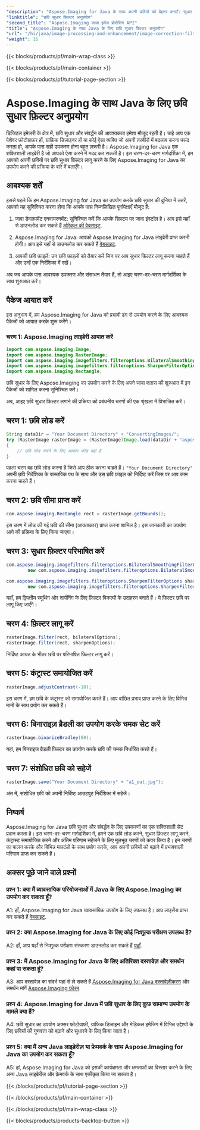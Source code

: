 ```yaml
---
"description": "Aspose.Imaging for Java के साथ अपनी छवियों को बेहतर बनाएँ। सुधार फ़िल्टर लागू करने और छवि गुणवत्ता को अनुकूलित करने के लिए चरण-दर-चरण मार्गदर्शिका।"
"linktitle": "छवि सुधार फ़िल्टर अनुप्रयोग"
"second_title": "Aspose.Imaging जावा इमेज प्रोसेसिंग API"
"title": "Aspose.Imaging के साथ Java के लिए छवि सुधार फ़िल्टर अनुप्रयोग"
"url": "/hi/java/image-processing-and-enhancement/image-correction-filter-application/"
"weight": 16
---
```


{{< blocks/products/pf/main-wrap-class >}}

{{< blocks/products/pf/main-container >}}

{{< blocks/products/pf/tutorial-page-section >}}

# Aspose.Imaging के साथ Java के लिए छवि सुधार फ़िल्टर अनुप्रयोग

डिजिटल इमेजरी के क्षेत्र में, छवि सुधार और संवर्द्धन की आवश्यकता हमेशा मौजूद रहती है। चाहे आप एक पेशेवर फ़ोटोग्राफ़र हों, ग्राफ़िक डिज़ाइनर हों या कोई ऐसा व्यक्ति जो अपनी तस्वीरों में बदलाव करना पसंद करता हो, आपके पास सही उपकरण होना बहुत ज़रूरी है। Aspose.Imaging for Java एक शक्तिशाली लाइब्रेरी है जो आपको ऐसा करने में मदद कर सकती है। इस चरण-दर-चरण मार्गदर्शिका में, हम आपको अपनी छवियों पर छवि सुधार फ़िल्टर लागू करने के लिए Aspose.Imaging for Java का उपयोग करने की प्रक्रिया के बारे में बताएँगे।

## आवश्यक शर्तें

इससे पहले कि हम Aspose.Imaging for Java का उपयोग करके छवि सुधार की दुनिया में उतरें, आपको यह सुनिश्चित करना होगा कि आपके पास निम्नलिखित पूर्वापेक्षाएँ मौजूद हैं:

1. जावा डेवलपमेंट एनवायरनमेंट: सुनिश्चित करें कि आपके सिस्टम पर जावा इंस्टॉल है। आप इसे यहाँ से डाउनलोड कर सकते हैं [ओरेकल की वेबसाइट](https://www.oracle.com/java/technologies/javase-downloads).

2. Aspose.Imaging for Java: आपको Aspose.Imaging for Java लाइब्रेरी प्राप्त करनी होगी। आप इसे यहाँ से डाउनलोड कर सकते हैं [वेबसाइट](https://releases.aspose.com/imaging/java/).

3. आपकी छवि फ़ाइलें: उन छवि फ़ाइलों को तैयार करें जिन पर आप सुधार फ़िल्टर लागू करना चाहते हैं और उन्हें एक निर्देशिका में रखें।

अब जब आपके पास आवश्यक उपकरण और संसाधन तैयार हैं, तो आइए चरण-दर-चरण मार्गदर्शिका के साथ शुरुआत करें।

## पैकेज आयात करें

इस अनुभाग में, हम Aspose.Imaging for Java को प्रभावी ढंग से उपयोग करने के लिए आवश्यक पैकेजों को आयात करके शुरू करेंगे।

### चरण 1: Aspose.Imaging लाइब्रेरी आयात करें

```java
import com.aspose.imaging.Image;
import com.aspose.imaging.RasterImage;
import com.aspose.imaging.imagefilters.filteroptions.BilateralSmoothingFilterOptions;
import com.aspose.imaging.imagefilters.filteroptions.SharpenFilterOptions;
import com.aspose.imaging.Rectangle;
```

छवि सुधार के लिए Aspose.Imaging का उपयोग करने के लिए अपने जावा क्लास की शुरुआत में इन पैकेजों को शामिल करना सुनिश्चित करें।

अब, आइए छवि सुधार फिल्टर लगाने की प्रक्रिया को प्रबंधनीय चरणों की एक श्रृंखला में विभाजित करें।

## चरण 1: छवि लोड करें

```java
String dataDir = "Your Document Directory" + "ConvertingImages/";
try (RasterImage rasterImage = (RasterImage)Image.load(dataDir + "aspose-logo.jpg"))
{
    // छवि लोड करने के लिए आपका कोड यहां है
}
```

पहला चरण वह छवि लोड करना है जिसे आप ठीक करना चाहते हैं। `"Your Document Directory"` अपनी छवि निर्देशिका के वास्तविक पथ के साथ और उस छवि फ़ाइल को निर्दिष्ट करें जिस पर आप काम करना चाहते हैं।

## चरण 2: छवि सीमा प्राप्त करें

```java
com.aspose.imaging.Rectangle rect = rasterImage.getBounds();
```

इस चरण में लोड की गई छवि की सीमा (आयताकार) प्राप्त करना शामिल है। इस जानकारी का उपयोग आगे की प्रक्रिया के लिए किया जाएगा।

## चरण 3: सुधार फ़िल्टर परिभाषित करें

```java
com.aspose.imaging.imagefilters.filteroptions.BilateralSmoothingFilterOptions bilateralOptions =
        new com.aspose.imaging.imagefilters.filteroptions.BilateralSmoothingFilterOptions(3);

com.aspose.imaging.imagefilters.filteroptions.SharpenFilterOptions sharpenOptions =
        new com.aspose.imaging.imagefilters.filteroptions.SharpenFilterOptions();
```

यहाँ, हम द्विपक्षीय स्मूथिंग और शार्पनिंग के लिए फ़िल्टर विकल्पों के उदाहरण बनाते हैं। ये फ़िल्टर छवि पर लागू किए जाएँगे।

## चरण 4: फ़िल्टर लागू करें

```java
rasterImage.filter(rect, bilateralOptions);
rasterImage.filter(rect, sharpenOptions);
```

निर्दिष्ट आयत के भीतर छवि पर परिभाषित फ़िल्टर लागू करें।

## चरण 5: कंट्रास्ट समायोजित करें

```java
rasterImage.adjustContrast(-10);
```

इस चरण में, हम छवि के कंट्रास्ट को समायोजित करते हैं। आप वांछित प्रभाव प्राप्त करने के लिए विभिन्न मानों के साथ प्रयोग कर सकते हैं।

## चरण 6: बिनाराइज़ ब्रैडली का उपयोग करके चमक सेट करें

```java
rasterImage.binarizeBradley(80);
```

यहां, हम बिनराइज़ ब्रैडली फ़िल्टर का उपयोग करके छवि की चमक निर्धारित करते हैं।

## चरण 7: संशोधित छवि को सहेजें

```java
rasterImage.save("Your Document Directory" + "a1_out.jpg");
```

अंत में, संशोधित छवि को अपनी निर्दिष्ट आउटपुट निर्देशिका में सहेजें।

## निष्कर्ष

Aspose.Imaging for Java छवि सुधार और संवर्द्धन के लिए उपकरणों का एक शक्तिशाली सेट प्रदान करता है। इस चरण-दर-चरण मार्गदर्शिका में, हमने एक छवि लोड करने, सुधार फ़िल्टर लागू करने, कंट्रास्ट समायोजित करने और अंतिम परिणाम सहेजने के लिए मूलभूत चरणों को कवर किया है। इन चरणों का पालन करके और विभिन्न मापदंडों के साथ प्रयोग करके, आप अपनी छवियों को बढ़ाने में प्रभावशाली परिणाम प्राप्त कर सकते हैं।

## अक्सर पूछे जाने वाले प्रश्नों

### प्रश्न 1: क्या मैं व्यावसायिक परियोजनाओं में Java के लिए Aspose.Imaging का उपयोग कर सकता हूँ?

A1: हाँ, Aspose.Imaging for Java व्यावसायिक उपयोग के लिए उपलब्ध है। आप लाइसेंस प्राप्त कर सकते हैं [वेबसाइट](https://purchase.aspose.com/buy).

### प्रश्न 2: क्या Aspose.Imaging for Java के लिए कोई निःशुल्क परीक्षण उपलब्ध है?

A2: हाँ, आप यहाँ से निःशुल्क परीक्षण संस्करण डाउनलोड कर सकते हैं [यहाँ](https://releases.aspose.com/).

### प्रश्न 3: मैं Aspose.Imaging for Java के लिए अतिरिक्त दस्तावेज़ और समर्थन कहां पा सकता हूं?

A3: आप दस्तावेज़ का संदर्भ यहां से ले सकते हैं [Aspose.Imaging for Java दस्तावेज़ीकरण](https://reference.aspose.com/imaging/java/) और समर्थन मांगें [Aspose.Imaging फ़ोरम](https://forum.aspose.com/).

### प्रश्न 4: Aspose.Imaging for Java में छवि सुधार के लिए कुछ सामान्य उपयोग के मामले क्या हैं?

A4: छवि सुधार का उपयोग अक्सर फोटोग्राफी, ग्राफिक डिजाइन और मेडिकल इमेजिंग में विभिन्न उद्देश्यों के लिए छवियों की गुणवत्ता को बढ़ाने और सुधारने के लिए किया जाता है।

### प्रश्न 5: क्या मैं अन्य Java लाइब्रेरीज़ या फ्रेमवर्क के साथ Aspose.Imaging for Java का उपयोग कर सकता हूँ?

A5: हां, Aspose.Imaging for Java को इसकी कार्यक्षमता और क्षमताओं का विस्तार करने के लिए अन्य Java लाइब्रेरीज़ और फ्रेमवर्क के साथ एकीकृत किया जा सकता है।

{{< /blocks/products/pf/tutorial-page-section >}}

{{< /blocks/products/pf/main-container >}}

{{< /blocks/products/pf/main-wrap-class >}}

{{< blocks/products/products-backtop-button >}}